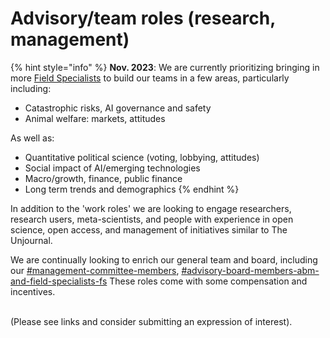 # Advisory/team roles (research, management)

{% hint style="info" %}
**Nov. 2023**: We are currently prioritizing bringing in more [Field Specialists](../../organizational-roles-and-responsibilities/#field-specialists-fs) to build our teams in a few areas, particularly including:&#x20;

* Catastrophic risks, AI governance and safety
* Animal welfare: markets, attitudes



As well as:

* Quantitative political science (voting, lobbying, attitudes)
* Social impact of AI/emerging technologies
* Macro/growth, finance, public finance
* Long term trends and demographics
{% endhint %}



In addition to the 'work roles' we are looking to engage researchers, research users, meta-scientists, and people with experience in open science, open access, and management of initiatives similar to The Unjournal.

We are continually looking to enrich our general team and board, including our [#management-committee-members](../../organizational-roles-and-responsibilities/#management-committee-members "mention"), [#advisory-board-members-abm-and-field-specialists-fs](../../organizational-roles-and-responsibilities/#advisory-board-members-abm-and-field-specialists-fs "mention") These roles come with some compensation and incentives.

\
(Please see links and consider submitting an expression of interest).

